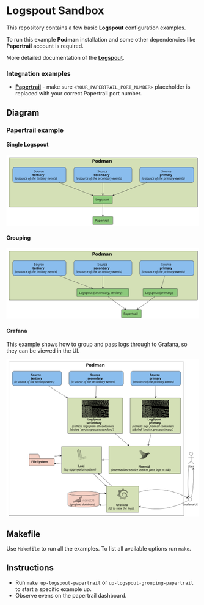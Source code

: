 # Logspout Sandbox

This repository contains a few basic **Logspout** configuration examples.

To run this example **Podman** installation and some other dependencies like **Papertrail** account is required.

More detailed documentation of the **[Logspout](https://github.com/gliderlabs/logspout)**.

### Integration examples

- **[Papertrail](https://papertrailapp.com)** - make sure `<YOUR_PAPERTRAIL_PORT_NUMBER>` placeholder is replaced with your correct Papertrail port number. 

## Diagram

### Papertrail example

#### Single Logspout

![](diagram/one.svg)

#### Grouping

![](diagram/two.svg)

#### Grafana

This example shows how to group and pass logs through to Grafana, so they can be viewed in the UI.

![](diagram/three.svg)

## Makefile

Use `Makefile` to run all the examples. To list all available options run `make`.

## Instructions

- Run `make up-logspout-papertrail` or `up-logspout-grouping-papertrail` to start a specific example up.
- Observe evens on the papertrail dashboard.
